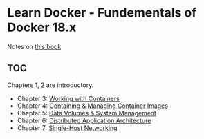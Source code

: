 # Learn Docker - Fundementals of Docker 18.x
Notes on [this book](https://www.amazon.com/Learn-Docker-Fundamentals-containerizing-applications-ebook/dp/B07BDJT452/ref=sr_1_fkmr0_2?keywords=learn+docker+fundemantale&qid=1556452660&s=books&sr=1-2-fkmr0)

## TOC

Chapters 1, 2 are introductory.

* Chapter 3: [Working with Containers](ch3/) 
* Chapter 4: [Containing & Managing Container Images](ch4/) 
* Chapter 5: [Data Volumes & System Management](ch5/) 
* Chapter 6: [Distributed Application Architecture](ch6/) 
* Chapter 7: [Single-Host Networking](ch7/) 

